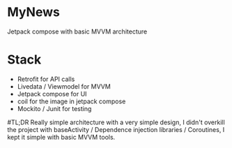 # MyNews
Jetpack compose with basic MVVM architecture

# Stack
- Retrofit for API calls
- Livedata / Viewmodel for MVVM 
- Jetpack compose for UI
- coil for the image in jetpack compose
- Mockito / Junit for testing

#TL;DR
Really simple architecture with a very simple design, I didn't overkill the project with baseActivity / Dependence injection libraries / Coroutines, I kept it simple with basic MVVM tools.